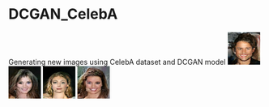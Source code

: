 # DCGAN_CelebA
Generating new images using CelebA dataset and DCGAN model
![Image 1](https://github.com/saeidtaleghani23/DCGAN_CelebA/blob/main/generated_img_189_3_Good.png)
![Image 2](https://github.com/saeidtaleghani23/DCGAN_CelebA/blob/main/generated_img_193_3_Good.png)
![Image 3](https://github.com/saeidtaleghani23/DCGAN_CelebA/blob/main/generated_img_195_4_Good.png)
![Image 4](https://github.com/saeidtaleghani23/DCGAN_CelebA/blob/main/generated_img_197_3_Good.png)




